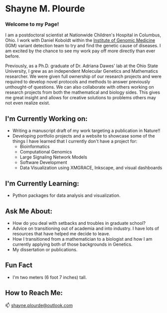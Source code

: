 # Shayne M. Plourde
### Welcome to my Page!

I am a postdoctoral scientist at Nationwide Children's Hospital in Columbus, Ohio. I work with Daniel Koboldt within the [Institute of Genomic Medicine](https://www.nationwidechildrens.org/specialties/institute-for-genomic-medicine) (IGM) variant detection team to try and find the genetic cause of diseases. I am excited by the chance to see my work pay off more directly than ever before.

Previously, as a Ph.D. graduate of Dr. Adriana Dawes' lab at the Ohio State University, I grew as an independent Molecular Genetics and Mathematics researcher. We were given full ownership of our research projects and were required to develop novel protocols and methods to answer previously unthought-of questions. We can also collaborate with others working on research projects from both the mathematical and biology sides. This gives me great insight and allows for creative solutions to problems others may not even realize exist.

## I'm Currently Working on:
 
 - Writing a manuscript draft of my work targeting a publication in Nature!!
 - Developing portfolio projects and a website to showcase some of the things I have learned that I currently don't have a project for:
   - Bioinformatics
   - Computational Genomics
   - Large Signaling Network Models
   - Software Development
   - Data Visualization using XMGRACE, Inkscape, and visual dashboards
 
## I'm Currently Learning:

 - Python packages for data analysis and visualization.

## Ask Me About:

 - How do you deal with setbacks and troubles in graduate school?
 - Advice on transitioning out of academia and into industry. I have lots of resources that have helped me decide to leave.
 - How I transitioned from a mathematician to a biologist and how I am currently applying both of those backgrounds in Genetics.
 - My dissertation or publications.
 
 ## Fun Fact
 - I'm two meters (6 foot 7 inches) tall.
 
 ## How to Reach Me:
 📫 shayne.plourde@outlook.com

<!--
**Shayne-Falco/Shayne-Falco** is a ✨ _special_ ✨ repository because its `README.md` (this file) appears on your GitHub profile.

Here are some ideas to get you started:

- 🔭 I’m currently working on ...
- 🌱 I’m currently learning ...
- 👯 I’m looking to collaborate on ...
- 🤔 I’m looking for help with ...
- 💬 Ask me about ...
- 📫 How to reach me: ...
- 😄 Pronouns: ...
- ⚡ Fun fact: ...
-->
